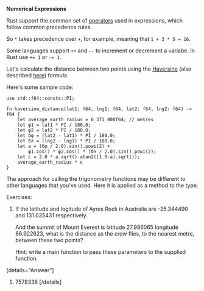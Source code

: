 **Numerical Expressions**

Rust support the common set of [operators](https://doc.rust-lang.org/reference/expressions.html#expression-precedence) used in expressions, which follow common precedence rules.

So `*` takes precedence over `+`, for example, meaning that `1 + 3 * 5 = 16`.

Some languages support `++` and `--` to increment or decrement a variabe. In Rust use `+= 1` or `-= 1`.

Let's calculate the distance between two points using the [Haversine](https://en.wikipedia.org/wiki/Haversine_formula) (also described [here](https://www.movable-type.co.uk/scripts/latlong.html)) formula.

Here's some sample code:

```
use std::f64::consts::PI;

fn haversine_distance(lat1: f64, lng1: f64, lat2: f64, lng2: f64) -> f64 {
    let average_earth_radius = 6_371_000f64; // metres
    let φ1 = lat1 * PI / 180.0;
    let φ2 = lat2 * PI / 180.0;
    let δφ = (lat2 - lat1) * PI / 180.0;
    let δλ = (lng2 - lng1) * PI / 180.0;
    let a = (δφ / 2.0).sin().powi(2) +
        φ1.cos() * φ2.cos() * (δλ / 2.0).sin().powi(2);
    let c = 2.0 * a.sqrt().atan2((1.0-a).sqrt());
    average_earth_radius * c
}
```

The approach for calling the trigonometry functions may be different to other languages that you've used. Here it is applied as a method to the type.


Exercises:

1. If the latitude and logitude of Ayres Rock in Australia are -25.344490 and 131.035431 respectively.

   And the summit of Mount Everest is latitude 27.986065 longitude 86.922623, what is the distance as the crow flies, to the nearest metre, between these two points?

   Hint: write a main function to pass these parameters to the supplied function.

[details="Answer"]
1. 7578338
[/details]